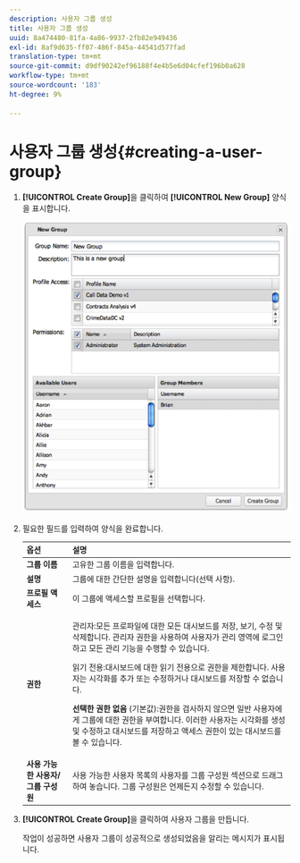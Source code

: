 ```yaml
---
description: 사용자 그룹 생성
title: 사용자 그룹 생성
uuid: 8a474480-81fa-4a86-9937-2fb82e949436
exl-id: 8af9d635-ff07-486f-845a-44541d577fad
translation-type: tm+mt
source-git-commit: d9df90242ef96188f4e4b5e6d04cfef196b0a628
workflow-type: tm+mt
source-wordcount: '183'
ht-degree: 9%

---
```


# 사용자 그룹 생성{#creating-a-user-group}

1. **[!UICONTROL Create Group]**&#x200B;을 클릭하여 **[!UICONTROL New Group]** 양식을 표시합니다.

   ![](assets/create_user_group.png)

1. 필요한 필드를 입력하여 양식을 완료합니다.

   <table id="choicetable_3AE53AAC8A07471394EA993917B6AE33"> 
    <thead class="chhead sthead"> 
    <th class="choptionhd"> 옵션</th> 
    <th class="chdeschd"> 설명</th> 
    </thead> 
    <tr class="chrow strow"> 
    <td class="choption"><strong>그룹 이름</strong></td> 
    <td class="chdesc stentry"> 고유한 그룹 이름을 입력합니다.</td> 
    </tr> 
    <tr class="chrow strow"> 
    <td class="choption"><strong>설명</strong></td> 
    <td class="chdesc stentry"> 그룹에 대한 간단한 설명을 입력합니다(선택 사항).</td> 
    </tr> 
    <tr class="chrow strow"> 
    <td class="choption"><strong>프로필 액세스</strong></td> 
    <td class="chdesc stentry"> 이 그룹에 액세스할 프로필을 선택합니다.</td> 
    </tr> 
    <tr class="chrow strow"> 
    <td class="choption"><strong>권한</strong></td> 
    <td class="chdesc stentry"> <p> <span class="uicontrol"> 관리자</span>:모든 프로파일에 대한 모든 대시보드를 저장, 보기, 수정 및 삭제합니다. 관리자 권한을 사용하여 사용자가 관리 영역에 로그인하고 모든 관리 기능을 수행할 수 있습니다. </p> <p> <span class="uicontrol"> 읽기 전용</span>:대시보드에 대한 읽기 전용으로 권한을 제한합니다. 사용자는 시각화를 추가 또는 수정하거나 대시보드를 저장할 수 없습니다. </p> <p> <b>선택한 권한 없음  </b>(기본값):권한을 검사하지 않으면 일반 사용자에게 그룹에 대한 권한을 부여합니다. 이러한 사용자는 시각화를 생성 및 수정하고 대시보드를 저장하고 액세스 권한이 있는 대시보드를 볼 수 있습니다. </p> </td> 
    </tr> 
    <tr class="chrow strow"> 
    <td class="choption"><strong>사용 가능한 사용자/그룹 구성원</strong></td> 
    <td class="chdesc stentry"><span class="uicontrol"> 사용 가능한 사용자</span> 목록의 사용자를 <span class="uicontrol"> 그룹 구성원 </span> 섹션으로 드래그하여 놓습니다. 그룹 구성원은 언제든지 수정할 수 있습니다. </td> 
    </tr> 
    </table>

1. **[!UICONTROL Create Group]**&#x200B;을 클릭하여 사용자 그룹을 만듭니다.

   작업이 성공하면 사용자 그룹이 성공적으로 생성되었음을 알리는 메시지가 표시됩니다.
